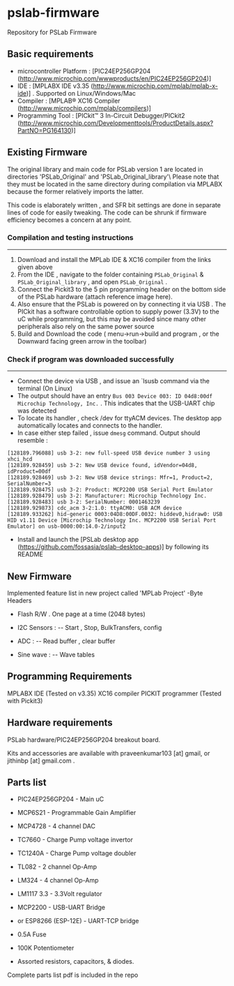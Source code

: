 # pslab-firmware
Repository for PSLab Firmware

## Basic requirements
- microcontroller Platform : [PIC24EP256GP204 (http://www.microchip.com/wwwproducts/en/PIC24EP256GP204)]
- IDE : [MPLABX IDE v3.35 (http://www.microchip.com/mplab/mplab-x-ide)] . Supported on Linux/Windows/Mac
- Compiler : [MPLAB® XC16 Compiler (http://www.microchip.com/mplab/compilers)]
- Programming Tool : [PICkit™ 3 In-Circuit Debugger/PICkit2 (http://www.microchip.com/Developmenttools/ProductDetails.aspx?PartNO=PG164130)]



Existing Firmware
-----------------
The original library and main code for PSLab version 1 are located in directories 'PSLab_Original' and 'PSLab_Original_library'\\
Please note that they must be located in the same directory during compilation via MPLABX because the former relatively imports the latter.

This code is elaborately written , and SFR bit settings are done in separate lines of code for easily tweaking. The code can be shrunk if firmware efficiency becomes a concern at any point. 

### Compilation and testing instructions
------------------------------------
1. Download and install the MPLab IDE & XC16 compiler from the links given above
2. From the IDE , navigate to the folder containing `PSLab_Original` & `PSLab_Original_library` , and open `PSLab_Original` .
3. Connect the Pickit3 to the 5 pin programming header on the bottom side of the PSLab hardware (attach reference image here).
4. Also ensure that the PSLab is powered on by connecting it via USB . The PICkit has a software controllable option to supply power (3.3V) to the uC while programming, but this may be avoided since many other peripherals also rely on the same power source
5. Build and Download the code ( menu->run->build and program , or the Downward facing green arrow in the toolbar)

### Check if program was downloaded successfully
------------------------------------------------
- Connect the device via USB , and issue an `lsusb command via the terminal (On Linux)
- The output should have an entry `Bus 003 Device 003: ID 04d8:00df Microchip Technology, Inc.` . This indicates that the USB-UART chip was detected 
- To locate its handler , check /dev for ttyACM devices. The desktop app automatically locates and connects to the handler.
- In case either step failed , issue `dmesg` command. Output should resemble :
```
[128189.796088] usb 3-2: new full-speed USB device number 3 using xhci_hcd
[128189.928459] usb 3-2: New USB device found, idVendor=04d8, idProduct=00df
[128189.928469] usb 3-2: New USB device strings: Mfr=1, Product=2, SerialNumber=3
[128189.928475] usb 3-2: Product: MCP2200 USB Serial Port Emulator
[128189.928479] usb 3-2: Manufacturer: Microchip Technology Inc.
[128189.928483] usb 3-2: SerialNumber: 0001463239
[128189.929873] cdc_acm 3-2:1.0: ttyACM0: USB ACM device
[128189.933262] hid-generic 0003:04D8:00DF.0032: hiddev0,hidraw0: USB HID v1.11 Device [Microchip Technology Inc. MCP2200 USB Serial Port Emulator] on usb-0000:00:14.0-2/input2
```
- Install and launch the [PSLab desktop app (https://github.com/fossasia/pslab-desktop-apps)] by following its README


New Firmware
------------
Implemented feature list in new project called 'MPLab Project'
-Byte Headers 

- Flash R/W . One page at a time (2048 bytes)
- I2C Sensors :
-- Start , Stop, BulkTransfers, config

- ADC :
-- Read buffer , clear buffer

- Sine wave :
-- Wave tables 

Programming Requirements
------------------------
MPLABX IDE (Tested on v3.35)
XC16 compiler
PICKIT programmer (Tested with Pickit3)

Hardware requirements
---------------------
PSLab hardware/PIC24EP256GP204 breakout board.

Kits and accessories are available with praveenkumar103 [at] gmail, or jithinbp [at] gmail.com . 

Parts list
----------
- PIC24EP256GP204 - Main uC
- MCP6S21 - Programmable Gain Amplifier
- MCP4728 - 4 channel DAC
- TC7660  - Charge Pump voltage invertor
- TC1240A - Charge Pump voltage doubler
- TL082   - 2 channel Op-Amp
- LM324   - 4 channel Op-Amp
- LM1117 3.3 - 3.3Volt regulator

- MCP2200 - USB-UART Bridge
- or ESP8266 (ESP-12E) - UART-TCP bridge

- 0.5A Fuse
- 100K Potentiometer
- Assorted resistors, capacitors, & diodes.

Complete parts list pdf is included in the repo
